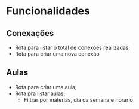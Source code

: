 # Funcionalidades

## Conexações

- Rota para listar o total de conexões realizadas;
- Rota para criar uma nova conexão
## Aulas

- Rota para criar uma aula;
- Rota pra listar aulas;
    - Filtrar por materias, dia da semana e horario
